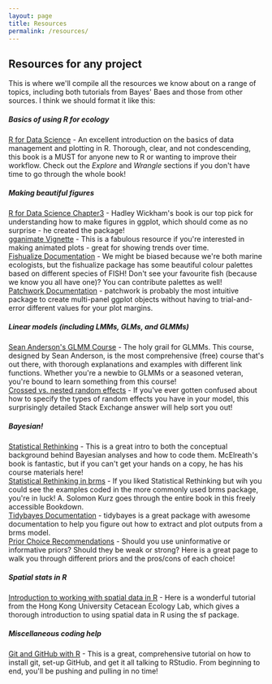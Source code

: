 ```yaml
---
layout: page
title: Resources
permalink: /resources/
---
```


## Resources for any project

This is where we'll compile all the resources we know about on a range of topics, including both tutorials from Bayes' Baes and those from other sources. I think we should format it like this:

##### Basics of using R for ecology

<a href="https://r4ds.had.co.nz/" target="_blank">R for Data Science</a> - An excellent introduction on the basics of data management and plotting in R. Thorough, clear, and not condescending, this book is a MUST for anyone new to R or wanting to improve their workflow. Check out the *Explore* and *Wrangle* sections if you don't have time to go through the whole book!

##### Making beautiful figures

<a href="https://r4ds.had.co.nz/data-visualisation.html" target="_blank">R for Data Science Chapter3</a> - Hadley Wickham's book is our top pick for understanding how to make figures in ggplot, which should come as no surprise - he created the package! <br>
<a href="https://gganimate.com/articles/gganimate.html" target="_blank">gganimate Vignette</a> - This is a fabulous resource if you're interested in making animated plots - great for showing trends over time. <br>
<a href="https://nschiett.github.io/fishualize/index.html" target="_blank">Fishualize Documentation</a> - We might be biased because we're both marine ecologists, but the <span class="package-style">fishualize</span> package has some beautiful colour palettes based on different species of FISH! Don't see your favourite fish (because we know you all have one)? You can contribute palettes as well! <br>
<a href="https://github.com/thomasp85/patchwork" target="_blank">Patchwork Documentation</a> - <span class="package-style">patchwork</span> is probably the most intuitive package to create multi-panel ggplot objects without having to trial-and-error different values for your plot margins. <br>

##### Linear models (including LMMs, GLMs, and GLMMs)

<a href="https://github.com/seananderson/glmm-course" target="_blank">Sean Anderson's GLMM Course</a> - The holy grail for GLMMs. This course, designed by Sean Anderson, is the most comprehensive (free) course that's out there, with thorough explanations and examples with different link functions. Whether you're a newbie to GLMMs or a seasoned veteran, you're bound to learn something from this course! <br>
<a href="https://stats.stackexchange.com/questions/228800/crossed-vs-nested-random-effects-how-do-they-differ-and-how-are-they-specified" target="_blank">Crossed vs. nested random effects</a> - If you've ever gotten confused about how to specify the types of random effects you have in your model, this surprisingly detailed Stack Exchange answer will help sort you out! 

##### Bayesian!
<a href="https://github.com/rmcelreath/statrethinking_winter2019" target="_blank">Statistical Rethinking</a> - This is a great intro to both the conceptual background behind Bayesian analyses and how to code them. McElreath's book is fantastic, but if you can't get your hands on a copy, he has his course materials here! <br>
<a href="https://bookdown.org/ajkurz/Statistical_Rethinking_recoded/" target="_blank">Statistical Rethinking in brms</a> - If you liked Statistical Rethinking but wih you could see the examples coded in the more commonly used <span class="package-style">brms</span> package, you're in luck! A. Solomon Kurz goes through the entire book in this freely accessible Bookdown. <br>
<a href="http://mjskay.github.io/tidybayes/" target="_blank">Tidybayes Documentation</a> - <span class="package-style">tidybayes</span> is a great package with awesome documentation to help you figure out how to extract and plot outputs from a <span class="package-style">brms</span> model. <br>
<a href="https://github.com/stan-dev/stan/wiki/Prior-Choice-Recommendations" target="_blank">Prior Choice Recommendations</a> - Should you use uninformative or informative priors? Should they be weak or strong? Here is a great page to walk you through different priors and the pros/cons of each choice!

##### Spatial stats in R
<a href="https://www.danaseidel.com/MovEco-R-Workshop/Materials/Day2/Spatial_Data_in_R/" target="_blank">Introduction to working with spatial data in R</a> - Here is a wonderful tutorial from the Hong Kong University Cetacean Ecology Lab, which gives a thorough introduction to using spatial data in R using the <span class="package-style">sf</span> package. 

##### Miscellaneous coding help
<a href="https://happygitwithr.com/index.html" target="_blank">Git and GitHub with R</a> - This is a great, comprehensive tutorial on how to install git, set-up GitHub, and get it all talking to RStudio. From beginning to end, you'll be pushing and pulling in no time! 

